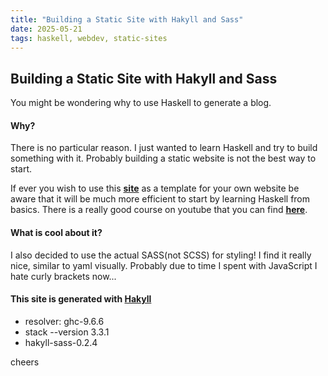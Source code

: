 ```yaml
---
title: "Building a Static Site with Hakyll and Sass"
date: 2025-05-21
tags: haskell, webdev, static-sites
---
```


## Building a Static Site with Hakyll and Sass


You might be wondering why to use Haskell to generate a blog.

#### Why?

There is no particular reason. I just wanted to learn Haskell and try to build something with it. Probably building a static website is not the best way to start.

If ever you wish to use this [**site**](https://github.com/iupiew/site) as a template for your own website be aware that it
will be much more efficient to start by learning Haskell from basics. There is a
really good course on youtube that you can find [**here**](https://www.youtube.com/watch?v=qThX0aoW9YI&list=PLF1Z-APd9zK7usPMx3LGMZEHrECUGodd3).

#### What is cool about it?

I also decided to use the actual SASS(not SCSS) for styling! I find it really nice, similar to yaml visually. Probably due to time I spent with JavaScript I hate curly brackets now...

#### This site is generated with [**Hakyll**](https://jaspervdj.be/hakyll/)

 - resolver: ghc-9.6.6
 - stack --version 3.3.1 
 - hakyll-sass-0.2.4

cheers
